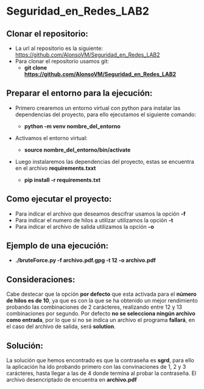 # Seguridad_en_Redes_LAB2

## Clonar el repositorio:
 * La url al repositorio es la siguiente: https://github.com/AlonsoVM/Seguridad_en_Redes_LAB2
 * Para clonar el repositorio usamos git:
   * **git clone https://github.com/AlonsoVM/Seguridad_en_Redes_LAB2**

## Preparar el entorno para la ejecución:
 * Primero crearemos un entorno virtual con python para instalar las dependencias del proyecto, para ello ejecutamos el siguiente comando:
    *   **python -m venv nombre_del_entorno**

 * Activamos el entorno virtual:
    *   **source nombre_del_entorno/bin/activate**

 * Luego instalaremos las dependencias del proyecto, estas se encuentra en el archivo **requirements.txxt**
    *   **pip install -r requirements.txt**

## Como ejecutar el proyecto:
 * Para indicar el archivo que deseamos descifrar usamos la opción **-f**
 * Para indicar el numero de hilos a utilizar utilizamos la opción **-t**
 * Para indicar el archivo de salida utilizamos la opción **-o**

## Ejemplo de una ejecución:
 * **./bruteForce.py -f archivo.pdf.gpg -t 12 -o archivo.pdf**

## Consideraciones:
Cabe destecar que la opción **por defecto** que esta activada para el **número de hilos es de 10**, ya que es con la que se ha obtenido un mejor rendimiento probando las combinaciones de 2 carácteres, realizando entre 12 y 13 combinaciones por segundo.
Por defecto **no se selecciona ningún archivo como entrada**, por lo que si no se indica un archivo el programa **fallará**, en el caso del archivo de salida, será **solution**.

## Solución:
La solución que hemos encontrado es que la contraseña es **sgrd**, para ello la aplicación ha ido probando primero con las convinaciones de 1, 2 y 3 carácteres, hasta llegar a las de 4 donde termina al probar la contraseña. El archivo desencriptado de encuentra en **archivo.pdf**